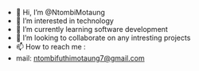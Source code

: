 - 👋 Hi, I’m @NtombiMotaung
- 👀 I’m interested in technology
- 🌱 I’m currently learning software development
- 💞️ I’m looking to collaborate on any intresting projects
- 📫 How to reach me :
- mail: ntombifuthimotaung7@gmail.com
<!---
NtombiMotaung/NtombiMotaung is a ✨ special ✨ repository because its `README.md` (this file) appears on your GitHub profile.
You can click the Preview link to take a look at your changes.
--->
